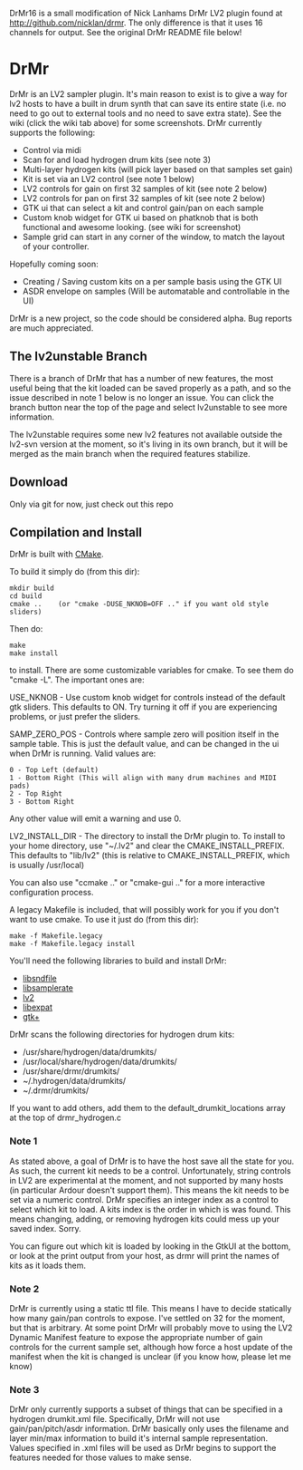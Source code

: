 DrMr16 is a small modification of Nick Lanhams DrMr LV2 plugin found at
<http://github.com/nicklan/drmr>. The only difference is that it uses 16
channels for output. See the original DrMr README file below!

DrMr
====

DrMr is an LV2 sampler plugin.  It's main reason to exist is to give a way for lv2 hosts to have a built in drum synth that can save its entire state (i.e. no need to go out to external tools and no need to save extra state).  See the wiki (click the wiki tab above) for some screenshots.  DrMr currently supports the following:

- Control via midi
- Scan for and load hydrogen drum kits (see note 3)
- Multi-layer hydrogen kits (will pick layer based on that samples set gain)
- Kit is set via an LV2 control (see note 1 below)
- LV2 controls for gain on first 32 samples of kit (see note 2 below)
- LV2 controls for pan on first 32 samples of kit (see note 2 below)
- GTK ui that can select a kit and control gain/pan on each sample
- Custom knob widget for GTK ui based on phatknob that is both functional and awesome looking. (see wiki for screenshot)
- Sample grid can start in any corner of the window, to match the layout of your controller.

Hopefully coming soon:

- Creating / Saving custom kits on a per sample basis using the GTK UI
- ASDR envelope on samples (Will be automatable and controllable in the UI)


DrMr is a new project, so the code should be considered alpha.  Bug reports are much appreciated.

The lv2unstable Branch
----------------------
There is a branch of DrMr that has a number of new features, the most useful being that the kit loaded can be saved properly as a path, and so the issue described in note 1 below is no longer an issue.  You can click the branch button near the top of the page and select lv2unstable to see more information.

The lv2unstable requires some new lv2 features not available outside the lv2-svn version at the moment, so it's living in its own branch, but it will be merged as the main branch when the required features stabilize.

Download
--------
Only via git for now, just check out this repo

Compilation and Install
-----------------------
DrMr is built with [CMake](http://www.cmake.org).

To build it simply do (from this dir):

    mkdir build
    cd build
    cmake ..    (or "cmake -DUSE_NKNOB=OFF .." if you want old style sliders)

Then do:

    make
    make install

to install.  There are some customizable variables for cmake.  To see them do "cmake -L".  The important ones are:

USE_NKNOB - Use custom knob widget for controls instead of the default gtk sliders.  This defaults to ON.  Try turning it off if you are experiencing problems, or just prefer the sliders.

SAMP_ZERO_POS - Controls where sample zero will position itself in the sample table.  This is just the default value, and can be changed in the ui when DrMr is running.  Valid values are:

    0 - Top Left (default)
    1 - Bottom Right (This will align with many drum machines and MIDI pads)
    2 - Top Right
    3 - Bottom Right
Any other value will emit a warning and use 0.

LV2_INSTALL_DIR - The directory to install the DrMr plugin to. To install to your home directory, use "~/.lv2" and clear the CMAKE_INSTALL_PREFIX. This defaults to "lib/lv2" (this is relative to CMAKE_INSTALL_PREFIX, which is usually /usr/local)

You can also use "ccmake .." or "cmake-gui .." for a more interactive configuration process.

A legacy Makefile is included, that will possibly work for you if you don't want to use cmake.  To use it just do (from this dir):

    make -f Makefile.legacy
    make -f Makefile.legacy install

You'll need the following libraries to build and install DrMr:

- [libsndfile](http://www.mega-nerd.com/libsndfile/)
- [libsamplerate](http://www.mega-nerd.com/SRC/index.html)
- [lv2](http://lv2plug.in/)
- [libexpat](http://expat.sourceforge.net)
- [gtk+](http://www.gtk.org)

DrMr scans the following directories for hydrogen drum kits:

- /usr/share/hydrogen/data/drumkits/
- /usr/local/share/hydrogen/data/drumkits/
- /usr/share/drmr/drumkits/
- ~/.hydrogen/data/drumkits/
- ~/.drmr/drumkits/

If you want to add others, add them to the default_drumkit_locations array at the top of drmr_hydrogen.c

### Note 1
As stated above, a goal of DrMr is to have the host save all the state for you.  As such, the current kit needs to be a control.  Unfortunately, string controls in LV2 are experimental at the moment, and not supported by many hosts (in particular Ardour doesn't support them).  This means the kit needs to be set via a numeric control.  DrMr specifies an integer index as a control to select which kit to load.  A kits index is the order in which is was found.  This means changing, adding, or removing hydrogen kits could mess up your saved index.  Sorry.

You can figure out which kit is loaded by looking in the GtkUI at the bottom, or look at the print output from your host, as drmr will print the names of kits as it loads them.

### Note 2
DrMr is currently using a static ttl file.  This means I have to decide statically how many gain/pan controls to expose.  I've settled on 32 for the moment, but that is arbitrary.  At some point DrMr will probably move to using the LV2 Dynamic Manifest feature to expose the appropriate number of gain controls for the current sample set, although how force a host update of the manifest when the kit is changed is unclear (if you know how, please let me know)

### Note 3
DrMr only currently supports a subset of things that can be specified in a hydrogen drumkit.xml file.  Specifically, DrMr will not use gain/pan/pitch/asdr information.  DrMr basically only uses the filename and layer min/max information to build it's internal sample representation.  Values specified in .xml files will be used as DrMr begins to support the features needed for those values to make sense.